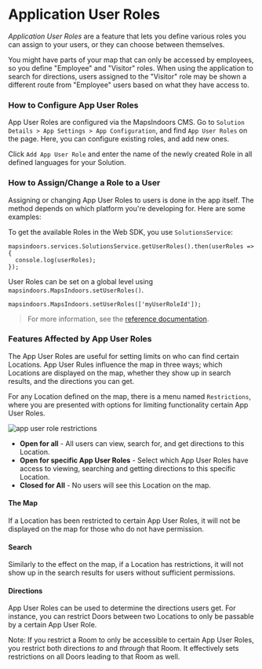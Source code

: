 # Application User Roles

_Application User Roles_ are a feature that lets you define various roles you can assign to your users, or they can choose between themselves.

You might have parts of your map that can only be accessed by employees, so you define "Employee" and "Visitor" roles. When using the application to search for directions, users assigned to the "Visitor" role may be shown a different route from "Employee" users based on what they have access to.

### How to Configure App User Roles[​](https://docs.mapsindoors.com/app-user-roles#how-to-configure-app-user-roles) <a href="#how-to-configure-app-user-roles" id="how-to-configure-app-user-roles"></a>

App User Roles are configured via the MapsIndoors CMS. Go to `Solution Details > App Settings > App Configuration`, and find `App User Roles` on the page. Here, you can configure existing roles, and add new ones.

Click `Add App User Role` and enter the name of the newly created Role in all defined languages for your Solution.

### How to Assign/Change a Role to a User[​](https://docs.mapsindoors.com/app-user-roles#how-to-assignchange-a-role-to-a-user) <a href="#how-to-assignchange-a-role-to-a-user" id="how-to-assignchange-a-role-to-a-user"></a>

Assigning or changing App User Roles to users is done in the app itself. The method depends on which platform you're developing for. Here are some examples:

To get the available Roles in the Web SDK, you use `SolutionsService`:

```
mapsindoors.services.SolutionsService.getUserRoles().then(userRoles => {
  console.log(userRoles);
});
```

User Roles can be set on a global level using `mapsindoors.MapsIndoors.setUserRoles()`.

```
mapsindoors.MapsIndoors.setUserRoles(['myUserRoleId']);
```

> For more information, see the [reference documentation](https://app.mapsindoors.com/mapsindoors/js/sdk/latest/docs/mapsindoors.MapsIndoors.html#.setUserRoles).

### Features Affected by App User Roles[​](https://docs.mapsindoors.com/app-user-roles#features-affected-by-app-user-roles) <a href="#features-affected-by-app-user-roles" id="features-affected-by-app-user-roles"></a>

The App User Roles are useful for setting limits on who can find certain Locations. App User Rules influence the map in three ways; which Locations are displayed on the map, whether they show up in search results, and the directions you can get.

For any Location defined on the map, there is a menu named `Restrictions`, where you are presented with options for limiting functionality certain App User Roles.

![app user role restrictions](https://docs.mapsindoors.com/img/map/app-user-role-restrictions.png)

* **Open for all** - All users can view, search for, and get directions to this Location.
* **Open for specific App User Roles** - Select which App User Roles have access to viewing, searching and getting directions to this specific Location.
* **Closed for All** - No users will see this Location on the map.

#### The Map[​](https://docs.mapsindoors.com/app-user-roles#the-map) <a href="#the-map" id="the-map"></a>

If a Location has been restricted to certain App User Roles, it will not be displayed on the map for those who do not have permission.

#### Search[​](https://docs.mapsindoors.com/app-user-roles#search) <a href="#search" id="search"></a>

Similarly to the effect on the map, if a Location has restrictions, it will not show up in the search results for users without sufficient permissions.

#### Directions[​](https://docs.mapsindoors.com/app-user-roles#directions) <a href="#directions" id="directions"></a>

App User Roles can be used to determine the directions users get. For instance, you can restrict Doors between two Locations to only be passable by a certain App User Role.

Note: If you restrict a Room to only be accessible to certain App User Roles, you restrict both directions _to_ and _through_ that Room. It effectively sets restrictions on all Doors leading to that Room as well.
